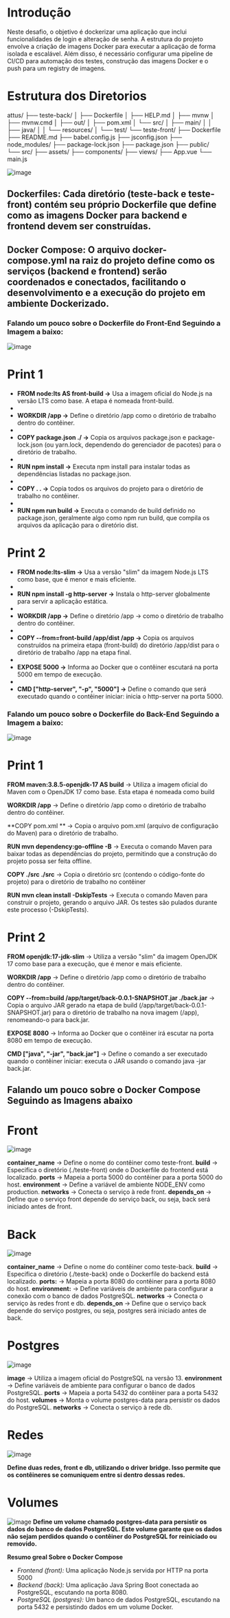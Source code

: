 # Introdução 

Neste desafio, o objetivo é dockerizar uma aplicação que inclui funcionalidades de login e alteração de senha. A estrutura do projeto envolve a criação de imagens Docker para executar a aplicação de forma isolada e escalável. Além disso, é necessário configurar uma pipeline de CI/CD para automação dos testes, construção das imagens Docker e o push para um registry de imagens.

# Estrutura dos Diretorios

attus/
├── teste-back/
│   ├── Dockerfile
│   ├── HELP.md
│   ├── mvnw
│   ├── mvnw.cmd
│   ├── out/
│   ├── pom.xml
│   └── src/
│       ├── main/
│       │   ├── java/
│       │   └── resources/
│       └── test/
└── teste-front/
    ├── Dockerfile
    ├── README.md
    ├── babel.config.js
    ├── jsconfig.json
    ├── node_modules/
    ├── package-lock.json
    ├── package.json
    ├── public/
    └── src/
        ├── assets/
        ├── components/
        ├── views/
        ├── App.vue
        └── main.js
        
![image](https://github.com/user-attachments/assets/dbf650dd-0022-47ec-a55e-687096e92a30)

## Dockerfiles: Cada diretório (teste-back e teste-front) contém seu próprio Dockerfile que define como as imagens Docker para backend e frontend devem ser construídas.
## Docker Compose: O arquivo docker-compose.yml na raiz do projeto define como os serviços (backend e frontend) serão coordenados e conectados, facilitando o desenvolvimento e a execução do projeto em ambiente Dockerizado.

### Falando um pouco sobre o Dockerfile do Front-End Seguindo a Imagem a baixo:

![image](https://github.com/user-attachments/assets/424fe000-2c6e-4c77-86fe-c455f253b97f)


# Print 1

- **FROM node:lts AS front-build ->** Usa a imagem oficial do Node.js na versão LTS como base. A etapa é nomeada front-build.
- 
- **WORKDIR /app ->** Define o diretório /app como o diretório de trabalho dentro do contêiner.
- 
- **COPY package.json ./ ->** Copia os arquivos package.json e package-lock.json (ou yarn.lock, dependendo do gerenciador de pacotes) para o diretório de trabalho.
- 
- **RUN npm install ->** Executa npm install para instalar todas as dependências listadas no package.json.
- 
- **COPY . . ->** Copia todos os arquivos do projeto para o diretório de trabalho no contêiner.
- 
- **RUN npm run build ->** Executa o comando de build definido no package.json, geralmente algo como npm run build, que compila os arquivos da aplicação para o diretório dist.

# Print 2

- **FROM node:lts-slim ->** Usa a versão "slim" da imagem Node.js LTS como base, que é menor e mais eficiente.
- 
- **RUN npm install -g http-server ->** Instala o http-server globalmente para servir a aplicação estática.
- 
- **WORKDIR /app ->** Define o diretório /app ->  como o diretório de trabalho dentro do contêiner.
- 
- **COPY --from=front-build /app/dist /app ->** Copia os arquivos construídos na primeira etapa (front-build) do diretório /app/dist para o diretório de trabalho /app na etapa final.
- 
- **EXPOSE 5000 ->** Informa ao Docker que o contêiner escutará na porta 5000 em tempo de execução.
- 
- **CMD ["http-server", "-p", "5000"] ->** Define o comando que será executado quando o contêiner iniciar: inicia o http-server na porta 5000.

### Falando um pouco sobre o Dockerfile do Back-End Seguindo a Imagem a baixo:
 ![image](https://github.com/user-attachments/assets/11f86d33-6494-4ea0-a1f9-3a630f202078)

# Print 1

**FROM maven:3.8.5-openjdk-17 AS build** -> Utiliza a imagem oficial do Maven com o OpenJDK 17 como base. Esta etapa é nomeada como build

**WORKDIR /app** -> Define o diretório /app como o diretório de trabalho dentro do contêiner.

**COPY pom.xml ** -> Copia o arquivo pom.xml (arquivo de configuração do Maven) para o diretório de trabalho.

**RUN mvn dependency:go-offline -B** -> Executa o comando Maven para baixar todas as dependências do projeto, permitindo que a construção do projeto possa ser feita offline.

**COPY ./src ./src** -> Copia o diretório src (contendo o código-fonte do projeto) para o diretório de trabalho no contêiner

**RUN mvn clean install -DskipTests** -> Executa o comando Maven para construir o projeto, gerando o arquivo JAR. Os testes são pulados durante este processo (-DskipTests).

# Print 2

**FROM openjdk:17-jdk-slim** -> Utiliza a versão "slim" da imagem OpenJDK 17 como base para a execução, que é menor e mais eficiente.

**WORKDIR /app** -> Define o diretório /app como o diretório de trabalho dentro do contêiner.

**COPY --from=build /app/target/back-0.0.1-SNAPSHOT.jar ./back.jar** -> Copia o arquivo JAR gerado na etapa de build (/app/target/back-0.0.1-SNAPSHOT.jar) para o diretório de trabalho na nova imagem (/app), renomeando-o para back.jar.

**EXPOSE 8080** -> Informa ao Docker que o contêiner irá escutar na porta 8080 em tempo de execução.

**CMD ["java", "-jar", "back.jar"]** -> Define o comando a ser executado quando o contêiner iniciar: executa o JAR usando o comando java -jar back.jar.


## Falando um pouco sobre o Docker Compose Seguindo as Imagens abaixo
# Front
![image](https://github.com/user-attachments/assets/f0343df2-5676-498d-9b36-cbe84cdcc475)

**container_name** -> Define o nome do contêiner como teste-front.
**build** -> Especifica o diretório (./teste-front) onde o Dockerfile do frontend está localizado.
**ports** -> Mapeia a porta 5000 do contêiner para a porta 5000 do host.
**environment** -> Define a variável de ambiente NODE_ENV como production.
**networks** -> Conecta o serviço à rede front.
**depends_on** -> Define que o serviço front depende do serviço back, ou seja, back será iniciado antes de front.

# Back
![image](https://github.com/user-attachments/assets/3414658b-a31f-4d04-96de-d384d36e8e0b)

**container_name** -> Define o nome do contêiner como teste-back.
**build** -> Especifica o diretório (./teste-back) onde o Dockerfile do backend está localizado.
**ports:** -> Mapeia a porta 8080 do contêiner para a porta 8080 do host.
**environment:** -> Define variáveis de ambiente para configurar a conexão com o banco de dados PostgreSQL.
**networks** -> Conecta o serviço às redes front e db.
**depends_on** -> Define que o serviço back depende do serviço postgres, ou seja, postgres será iniciado antes de back.

# Postgres
![image](https://github.com/user-attachments/assets/d751a476-5519-4af7-87e9-9afa129c5e1d)

**image** -> Utiliza a imagem oficial do PostgreSQL na versão 13.
**environment** -> Define variáveis de ambiente para configurar o banco de dados PostgreSQL.
**ports** -> Mapeia a porta 5432 do contêiner para a porta 5432 do host.
**volumes** -> Monta o volume postgres-data para persistir os dados do PostgreSQL.
**networks** -> Conecta o serviço à rede db.

# Redes
![image](https://github.com/user-attachments/assets/83df1f2b-5352-4198-8eac-9af4bf150b34)

**Define duas redes, front e db, utilizando o driver bridge. Isso permite que os contêineres se comuniquem entre si dentro dessas redes.**

# Volumes
![image](https://github.com/user-attachments/assets/15359571-486a-4516-b18d-e27bfd3cd213)
**Define um volume chamado postgres-data para persistir os dados do banco de dados PostgreSQL. Este volume garante que os dados não sejam perdidos quando o contêiner do PostgreSQL for reiniciado ou removido.**

**Resumo greal Sobre o Docker Compose**
- *Frontend (front):* Uma aplicação Node.js servida por HTTP na porta 5000
- *Backend (back):* Uma aplicação Java Spring Boot conectada ao PostgreSQL, escutando na porta 8080.
- *PostgreSQL (postgres):* Um banco de dados PostgreSQL, escutando na porta 5432 e persistindo dados em um volume Docker.

















